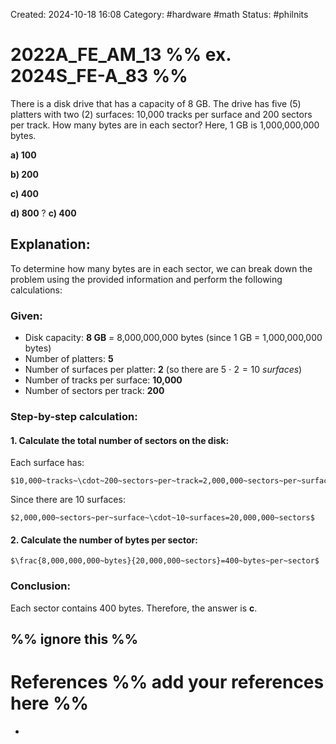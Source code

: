 Created: 2024-10-18 16:08
Category: #hardware #math
Status: #philnits


# 2022A_FE_AM_13 %% ex. 2024S_FE-A_83 %%

There is a disk drive that has a capacity of 8 GB. The drive has five (5) platters with two (2) surfaces: 10,000 tracks per surface and 200 sectors per track. How many bytes are in each sector? Here, 1 GB is 1,000,000,000 bytes.

**a) 100**

**b) 200**

**c) 400**

**d) 800**
? 
**c) 400**
## **Explanation:**
To determine how many bytes are in each sector, we can break down the problem using the provided information and perform the following calculations:
### **Given:**
- Disk capacity: **8 GB** = 8,000,000,000 bytes (since 1 GB = 1,000,000,000 bytes)
- Number of platters: **5**
- Number of surfaces per platter: **2** (so there are $5~\cdot~2=10~surfaces$)
- Number of tracks per surface: **10,000**
- Number of sectors per track: **200**

### **Step-by-step calculation:**

#### **1. Calculate the total number of sectors on the disk:**
Each surface has:

	$10,000~tracks~\cdot~200~sectors~per~track=2,000,000~sectors~per~surface$
	
Since there are 10 surfaces:

	$2,000,000~sectors~per~surface~\cdot~10~surfaces=20,000,000~sectors$
#### **2. Calculate the number of bytes per sector:**

	$\frac{8,000,000,000~bytes}{20,000,000~sectors}=400~bytes~per~sector$
### **Conclusion:**
Each sector contains 400 bytes. Therefore, the answer is **c**.




%% ignore this %%
---









# References %% add your references here %%
- 